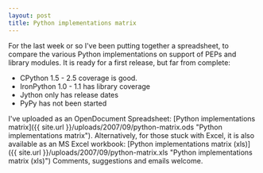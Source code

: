 ```yaml
---
layout: post
title: Python implementations matrix
---
```


For the last week or so I've been putting together a spreadsheet, to
compare the various Python implementations on support of PEPs and
library modules. It is ready for a first release, but far from complete:

-   CPython 1.5 - 2.5 coverage is good.
-   IronPython 1.0 - 1.1 has library coverage
-   Jython only has release dates
-   PyPy has not been started

I've uploaded as an OpenDocument Spreadsheet: [Python implementations
matrix]({{ site.url }}/uploads/2007/09/python-matrix.ods "Python implementations matrix").
Alternatively, for those stuck with Excel, it is also available as an MS
Excel workbook: [Python implementations matrix
(xls)]({{ site.url }}/uploads/2007/09/python-matrix.xls "Python implementations matrix (xls)")
Comments, suggestions and emails welcome.
